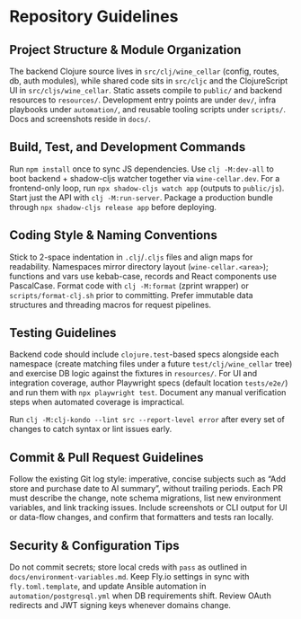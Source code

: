 # Repository Guidelines

## Project Structure & Module Organization
The backend Clojure source lives in `src/clj/wine_cellar` (config, routes, db, auth modules), while shared code sits in `src/cljc` and the ClojureScript UI in `src/cljs/wine_cellar`. Static assets compile to `public/` and backend resources to `resources/`. Development entry points are under `dev/`, infra playbooks under `automation/`, and reusable tooling scripts under `scripts/`. Docs and screenshots reside in `docs/`.

## Build, Test, and Development Commands
Run `npm install` once to sync JS dependencies. Use `clj -M:dev-all` to boot backend + shadow-cljs watcher together via `wine-cellar.dev`. For a frontend-only loop, run `npx shadow-cljs watch app` (outputs to `public/js`). Start just the API with `clj -M:run-server`. Package a production bundle through `npx shadow-cljs release app` before deploying.

## Coding Style & Naming Conventions
Stick to 2-space indentation in `.clj`/`.cljs` files and align maps for readability. Namespaces mirror directory layout (`wine-cellar.<area>`); functions and vars use kebab-case, records and React components use PascalCase. Format code with `clj -M:format` (zprint wrapper) or `scripts/format-clj.sh` prior to committing. Prefer immutable data structures and threading macros for request pipelines.

## Testing Guidelines
Backend code should include `clojure.test`-based specs alongside each namespace (create matching files under a future `test/clj/wine_cellar` tree) and exercise DB logic against the fixtures in `resources/`. For UI and integration coverage, author Playwright specs (default location `tests/e2e/`) and run them with `npx playwright test`. Document any manual verification steps when automated coverage is impractical.

Run `clj -M:clj-kondo --lint src --report-level error` after every set of changes to catch syntax or lint issues early.

## Commit & Pull Request Guidelines
Follow the existing Git log style: imperative, concise subjects such as “Add store and purchase date to AI summary”, without trailing periods. Each PR must describe the change, note schema migrations, list new environment variables, and link tracking issues. Include screenshots or CLI output for UI or data-flow changes, and confirm that formatters and tests ran locally.

## Security & Configuration Tips
Do not commit secrets; store local creds with `pass` as outlined in `docs/environment-variables.md`. Keep Fly.io settings in sync with `fly.toml.template`, and update Ansible automation in `automation/postgresql.yml` when DB requirements shift. Review OAuth redirects and JWT signing keys whenever domains change.
